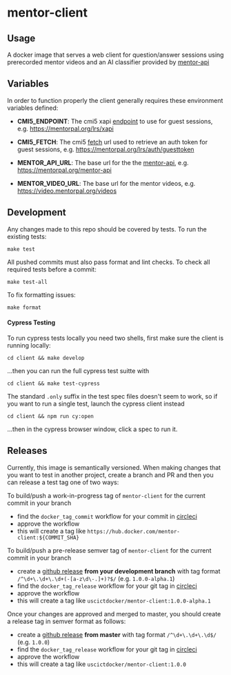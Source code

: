 mentor-client
==================

Usage
-----

A docker image that serves a web client for question/answer sessions using prerecorded mentor videos and an AI classifier provided by [mentor-api](https://github.com/ICTLearningSciences/mentor-api)


Variables
---------

In order to function properly the client generally requires these environment variables defined:

- **CMI5_ENDPOINT**: The cmi5 xapi [endpoint](https://github.com/AICC/CMI-5_Spec_Current/blob/quartz/cmi5_spec.md#81-launch-method) to use for guest sessions, e.g. https://mentorpal.org/lrs/xapi

- **CMI5_FETCH**: The cmi5 [fetch](https://github.com/AICC/CMI-5_Spec_Current/blob/quartz/cmi5_spec.md#81-launch-method) url used to retrieve an auth token for guest sessions, e.g. https://mentorpal.org/lrs/auth/guesttoken

- **MENTOR_API_URL**: The base url for the the [mentor-api](https://github.com/ICTLearningSciences/mentor-api), e.g. https://mentorpal.org/mentor-api

- **MENTOR_VIDEO_URL**: The base url for the mentor videos, e.g. https://video.mentorpal.org/videos


Development
-----------

Any changes made to this repo should be covered by tests. To run the existing tests:

```
make test
```

All pushed commits must also pass format and lint checks. To check all required tests before a commit:

```
make test-all
```

To fix formatting issues:

```
make format
```

#### Cypress Testing

To run cypress tests locally you need two shells, first make sure the client is running locally:

```
cd client && make develop
```

...then you can run the full cypress test suitte with

```
cd client && make test-cypress
```

The standard `.only` suffix in the test spec files doesn't seem to work, so if you want to run a single test, launch the cypress client instead

```
cd client && npm run cy:open
```

...then in the cypress browser window, click a spec to run it.


Releases
--------

Currently, this image is semantically versioned. When making changes that you want to test in another project, create a branch and PR and then you can release a test tag one of two ways:

To build/push a work-in-progress tag of `mentor-client` for the current commit in your branch

- find the `docker_tag_commit` workflow for your commit in [circleci](https://circleci.com/gh/ICTLearningSciences/workflows/mentor-client)
- approve the workflow
- this will create a tag like `https://hub.docker.com/mentor-client:${COMMIT_SHA}`

To build/push a pre-release semver tag of `mentor-client` for the current commit in your branch

- create a [github release](https://github.com/ICTLearningSciences/mentor-client/releases/new) **from your development branch** with tag format `/^\d+\.\d+\.\d+(-[a-z\d\-.]+)?$/` (e.g. `1.0.0-alpha.1`)
- find the `docker_tag_release` workflow for your git tag in [circleci](https://circleci.com/gh/ICTLearningSciences/workflows/mentor-client)
- approve the workflow
- this will create a tag like `uscictdocker/mentor-client:1.0.0-alpha.1`



Once your changes are approved and merged to master, you should create a release tag in semver format as follows:

- create a [github release](https://github.com/ICTLearningSciences/mentor-client/releases/new) **from master** with tag format `/^\d+\.\d+\.\d$/` (e.g. `1.0.0`)
- find the `docker_tag_release` workflow for your git tag in [circleci](https://circleci.com/gh/ICTLearningSciences/workflows/mentor-client)
- approve the workflow
- this will create a tag like `uscictdocker/mentor-client:1.0.0`
